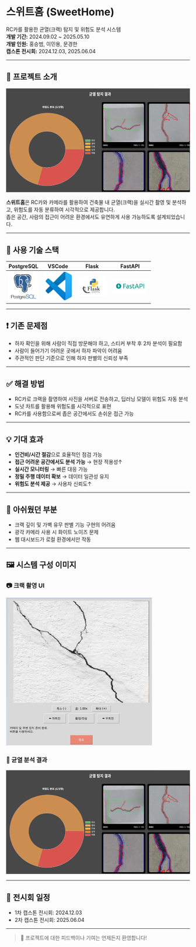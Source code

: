 # 스위트홈 (SweetHome)
RC카를 활용한 균열(크랙) 탐지 및 위험도 분석 시스템  
**개발 기간:** 2024.09.02 ~ 2025.05.10  
**개발 인원:** 홍승범, 이민용, 문경한  
**캡스톤 전시회:** 2024.12.03, 2025.06.04

---

## 📍 프로젝트 소개

<img src="분석결과사진.png" alt="분석결과" width="800"/>

**스위트홈**은 RC카와 카메라를 활용하여 건축물 내 균열(크랙)을 실시간 촬영 및 분석하고, 위험도를 자동 분류하여 시각적으로 제공합니다.  
좁은 공간, 사람의 접근이 어려운 환경에서도 유연하게 사용 가능하도록 설계되었습니다.

---

## 🔧 사용 기술 스택

| PostgreSQL | VSCode | Flask | FastAPI |
|------------|--------|-------|---------|
| <img src="postgresql.png" width="80"/> | <img src="vc.png" width="80"/> | <img src="파이썬플라스크.png" width="80"/> | <img src="fastapi.png" width="100"/> |

---

## ❗ 기존 문제점

- 하자 확인을 위해 사람이 직접 방문해야 하고, 스티커 부착 후 2차 분석이 필요함
- 사람이 들어가기 어려운 곳에서 하자 파악이 어려움
- 주관적인 판단 기준으로 인해 하자 판별의 신뢰성 부족

---

## ✅ 해결 방법

- RC카로 크랙을 촬영하여 사진을 서버로 전송하고, 딥러닝 모델이 위험도 자동 분석
- 도넛 차트를 활용해 위험도를 시각적으로 표현
- RC카를 사용함으로써 좁은 공간에서도 손쉬운 접근 가능

---

## 💡 기대 효과

- **인건비/시간 절감**으로 효율적인 점검 가능
- **접근 어려운 공간에서도 분석 가능** → 현장 적용성↑
- **실시간 모니터링** → 빠른 대응 가능
- **정밀 주행 데이터 확보** → 데이터 일관성 유지
- **위험도 분석 제공** → 사용자 신뢰도↑

---

## 🧪 아쉬웠던 부분

- 크랙 깊이 및 가벽 유무 판별 기능 구현의 어려움
- 광각 카메라 사용 시 화이트 노이즈 문제
- 웹 대시보드가 로컬 환경에서만 작동

---

## 🖼️ 시스템 구성 이미지

### 📷 크랙 촬영 UI
<img src="화면 캡처 2025-05-28 173850.png" width="400"/>

### 🧠 균열 분석 결과
<img src="분석결과사진.png" width="800"/>

---

## 🔗 전시회 일정

- 1차 캡스톤 전시회: 2024.12.03  
- 2차 캡스톤 전시회: 2025.06.04

---

> 📢 프로젝트에 대한 피드백이나 기여는 언제든지 환영합니다!
